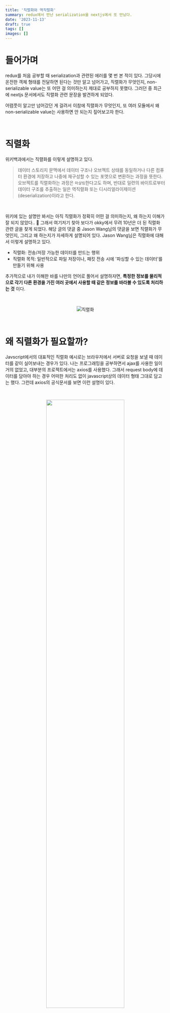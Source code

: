 ```yaml
---
title: '직렬화와 역직렬화'
summary: redux에서 만난 serialization을 nextjs에서 또 만났다.
date: '2023-11-13'
draft: true
tags: []
images: []
---
```


# 들어가며

redux를 처음 공부할 때 serialization과 관련된 에러를 몇 번 본 적이 있다. 그당시에 온전한 객체 형태를 전달하면 된다는 것만 알고 넘어가고, 직렬화가 무엇인지, non-serializable value는 또 어떤 걸 의미하는지 제대로 공부하지 못했다. 그러던 중 최근에 nextjs 문서에서도 직렬화 관련 문장을 발견하게 되었다.

어렴풋이 알고만 넘어갔던 게 걸려서 이참에 직렬화가 무엇인지, 또 여러 모듈에서 왜 non-serializable value는 사용하면 안 되는지 짚어보고자 한다.

<br/>

# 직렬화

위키백과에서는 직렬화를 이렇게 설명하고 있다.

> 데이터 스토리지 문맥에서 데이터 구조나 오브젝트 상태를 동일하거나 다른 컴퓨터 환경에 저장하고 나중에 재구성할 수 있는 포맷으로 변환하는 과정을 뜻한다. 오브젝트를 직렬화하는 과정은 `마샬링`한다고도 하며, 반대로 일련의 바이트로부터 데이터 구조를 추출하는 일은 역직렬화 또는 디시리얼라이제이션(deserialization)이라고 한다.

<br/>

위키에 있는 설명만 봐서는 아직 직렬화가 정확히 어떤 걸 의미하는지, 왜 하는지 이해가 잘 되지 않았다.. 🫠 그래서 여기저기 찾아 보다가 okky에서 무려 10년은 더 된 직렬화 관련 글을 찾게 되었다. 해당 글의 댓글 중 Jason Wang님의 댓글을 보면 직렬화가 무엇인지, 그리고 왜 하는지가 자세하게 설명되어 있다. Jason Wang님은 직렬화에 대해서 이렇게 설명하고 있다.

- 직렬화: 전송/저장 가능한 데이터를 만드는 행위
- 직렬화 목적: 일반적으로 파일 저장이나, 패킷 전송 시에 '파싱할 수 있는 데이터'를 만들기 위해 사용

추가적으로 내가 이해한 바를 나만의 언어로 풀어서 설명하자면, **특정한 정보를 물리적으로 각기 다른 환경을 가진 여러 곳에서 사용할 때 같은 정보를 바라볼 수 있도록 처리하는 것** 이다.

<br/>

<p align="center">
  <img src="https://hazelcast.com/wp-content/uploads/2021/12/serialization-deserialization-diagram-800x318-1.png" alt="직렬화" />
</p>

<br/>

# 왜 직렬화가 필요할까?

Javscript에서의 대표적인 직렬화 예시로는 브라우저에서 서버로 요청을 보낼 때 데이터를 같이 실어보내는 경우가 있다. 나는 프로그래밍을 공부하면서 ajax를 사용한 일이 거의 없었고, 대부분의 프로젝트에서는 axios를 사용했다. 그래서 request body에 데이터를 담아야 하는 경우 어떠한 처리도 없이 javascript상의 데이터 형태 그대로 담고는 했다. 그런데 axios의 공식문서를 보면 이런 설명이 있다.

<br/>

<p align="center">
  <img src="https://github.com/zubetcha/zulog/assets/91620721/4a6108f5-93d9-4a07-8022-17d6a5793390" width="70%">
</p>

여기서 주목해야 할 부분은 **JSON 데이터 자동 변환** 이다.

javascript에서의 직렬화 예시로 가장 자주 언급되는 게 JSON.stringify() 메서드와 JSON.parse() 메서드이다. JSON.stringify() 메서드는 자바스크립트의 객체를 json 문자열로 직렬화하는 메서드이며, JSON.parse() 메서드는 json 문자열을 자바스크립트의 객체로 역직렬화한다고 한다.

### ref.

참고
[OKKY - 직렬화 하는 이유가?](https://okky.kr/questions/224715)
